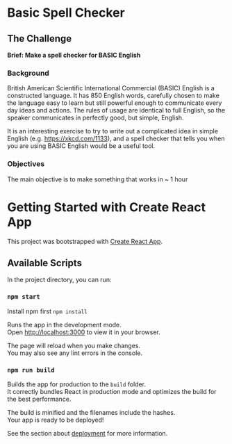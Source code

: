 # Basic Spell Checker

## The Challenge

**Brief: Make a spell checker for BASIC English**

### Background

British American Scientific International Commercial (BASIC) English is a constructed language. It has 850 English words, carefully chosen to make the language easy to learn but still powerful enough to communicate every day ideas and actions. The rules of usage are identical to full English, so the speaker communicates in perfectly good, but simple, English.

It is an interesting exercise to try to write out a complicated idea in simple English (e.g. https://xkcd.com/1133), and a spell checker that tells you when you are using BASIC English would be a useful tool.

### Objectives

The main objective is to make something that works in ~ 1 hour

# Getting Started with Create React App

This project was bootstrapped with [Create React App](https://github.com/facebook/create-react-app).

## Available Scripts

In the project directory, you can run:

### `npm start`

Install npm first `npm install`

Runs the app in the development mode.\
Open [http://localhost:3000](http://localhost:3000) to view it in your browser.

The page will reload when you make changes.\
You may also see any lint errors in the console.

### `npm run build`

Builds the app for production to the `build` folder.\
It correctly bundles React in production mode and optimizes the build for the best performance.

The build is minified and the filenames include the hashes.\
Your app is ready to be deployed!

See the section about [deployment](https://facebook.github.io/create-react-app/docs/deployment) for more information.
